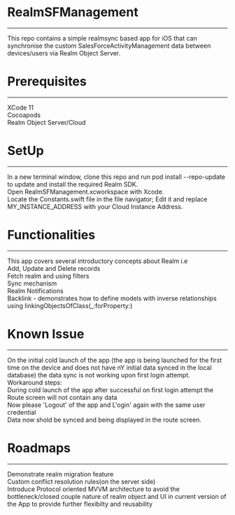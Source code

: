 # RealmSFManagement
-----------------------------
This repo contains a simple realmsync based app for iOS that can synchronise the custom SalesForceActivityManagement data between devices/users via Realm Object Server.

# Prerequisites
----------------------------

XCode 11<br />
Cocoapods<br />
Realm Object Server/Cloud<br />

# SetUp
--------------------------

In a new terminal window, clone this repo and run pod install --repo-update to update and install the required Realm SDK.<br />
Open RealmSFManagement.xcworkspace with Xcode.<br />
Locate the Constants.swift file in the file navigator; Edit it and replace MY_INSTANCE_ADDRESS with your Cloud Instance Address.

# Functionalities
----------------------------
This app covers several introductory concepts about Realm i.e<br />
  Add, Update and Delete records<br />
  Fetch realm and using filters<br />
  Sync mechanism<br />
  Realm Notifications<br />
  Backlink - demonstrates how to define models with inverse relationships using linkingObjectsOfClass(_:forProperty:)
  
# Known Issue
----------------------------
On the initial cold launch of the app (the app is being launched for the first time on the device and does not have nY initial data synced in the local database) the data sync is not working upon first login attempt.<br />
  Workaround steps:<br />
  During cold launch of the app after successful on first login attempt the Route screen will not contain any data<br />
  Now please 'Logout' of the app and L'ogin' again with the same user credential<br />
  Data now shold be synced and being displayed in the route screen.
  
# Roadmaps
----------------------------
Demonstrate realm migration feature<br />
Custom conflict resolution rules(on the server side)<br />
Introduce Protocol oriented MVVM architecture to avoid the bottleneck/closed couple nature of realm object and UI in current version of the App to provide further flexibilty and reusability<br />

